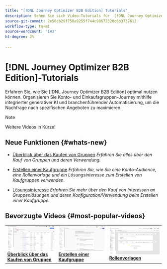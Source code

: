 ```yaml
---
title: "[!DNL Journey Optimizer B2B Edition] Tutorials"
description: Sehen Sie sich Video-Tutorials für  [!DNL Journey Optimizer B2B Edition] an. Verbessern Sie Ihr Verständnis, wie Sie Konten koordinieren, Journey kaufen und vieles mehr.
source-git-commit: 2e58cb29f758a9255f744c98672320c6b3737612
workflow-type: tm+mt
source-wordcount: '143'
ht-degree: 2%

---
```



# [!DNL Journey Optimizer B2B Edition]-Tutorials

Erfahren Sie, wie Sie [!DNL Journey Optimizer B2B Edition] optimal nutzen können. Organisieren Sie Konto- und Einkaufsgruppen-Journey mithilfe integrierter generativer KI und branchenführender Automatisierung, um die Nachfrage nach spezifischen Angeboten zu maximieren.

>[!NOTE]
>
>Weitere Videos in Kürze!

## Neue Funktionen {#whats-new}

* [Überblick über das Kaufen von Gruppen](/help/buying-groups/buying-groups-overview.md)
  _Erfahren Sie alles über den Kauf von Gruppen und deren Verwendung._

* [Erstellen einer Kaufgruppe](/help/buying-groups/create-a-buying-group.md)
  _Erfahren Sie, wie Sie eine Konto-Audience, eine Rollenvorlage und ein Lösungsinteresse zum Erstellen von Kaufgruppen verwenden._

* [Lösungsinteresse](/help/buying-groups/solution-interest.md)
  _Erfahren Sie mehr über den Kauf von Interessen an Gruppenlösungen und deren Konfiguration/Verwendung beim Erstellen einer Kaufgruppe._

## Bevorzugte Videos {#most-popular-videos}

<table>
<tr>
<td>
<a href="/help/buying-groups/buying-groups-overview.md"><img alt="Miniaturbild für das Video &quot;Überblick über Käufergruppen&quot;" src="assets/buying-groups-overview.png"></a>
<div><a href="/help/buying-groups/buying-groups-overview.md"><strong>Überblick über das Kaufen von Gruppen</strong></a></div>
</td>
<td>
<a href="/help/buying-groups/create-a-buying-group.md"><img alt="Miniaturbild für das Video &quot;Eine Einkaufsgruppe erstellen&quot;" src="assets/create-a-buying-group.png"></a>
<div><a href="/help/buying-groups/create-a-buying-group.md"><strong>Erstellen einer Kaufgruppe</strong></a></div>
</td>
<td>
<a href="/help/buying-groups/role-templates.md"><img alt="Miniaturbild für das Video &quot;Rollenvorlagen&quot;" src="assets/role-templates.png" /></a>
<div><a href="/help/buying-groups/role-templates.md"><strong>Rollenvorlagen</strong></a></div>
</td>
</tr>
</table>
